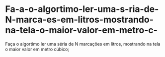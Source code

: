 # Fa-a-o-algortimo-ler-uma-s-ria-de-N-marca-es-em-litros-mostrando-na-tela-o-maior-valor-em-metro-c-
Faça o algortimo ler uma séria de N marcações em litros, mostrando na tela o maior valor em metro cúbico;

